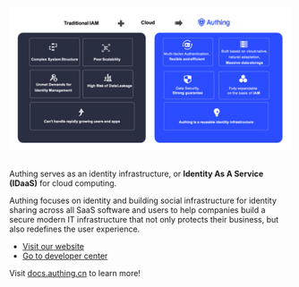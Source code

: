 <div align=center>
  <img src="https://github.com/Authing/Authing/raw/master/imgs/20211231-150836.png" width="650px" />
</div>

<br />

Authing serves as an identity infrastructure, or <strong>Identity As A Service (IDaaS)</strong> for cloud computing.

Authing focuses on identity and building social infrastructure for identity sharing across all SaaS software and users to help companies build a secure modern IT infrastructure that not only protects their business, but also redefines the user experience.

- [Visit our website](https://authing.cn)
- [Go to developer center](https://www.authing.cn/developer)

Visit [docs.authing.cn](https://docs.authing.cn) to learn more!
